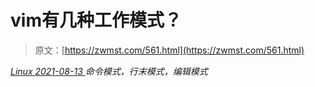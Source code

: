 <!--yml
category: 未分类
date: 0001-01-01 00:00:00
--->

# vim有几种工作模式？

> 原文：[https://zwmst.com/561.html](https://zwmst.com/561.html)

   [ *Linux* ](https://zwmst.com/linux)*[ <time datetime="2021-08-14T07:31:27+08:00"> 2021-08-13 </time> ](https://zwmst.com/561.html)  命令模式，行末模式，编辑模式*